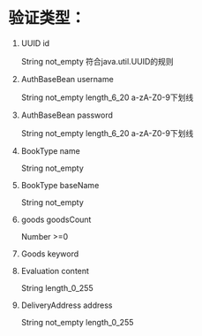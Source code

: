 # 验证类型：

1.  UUID id 

    String 
    not_empty 
    符合java.util.UUID的规则 

1.  AuthBaseBean username

    String not_empty length_6_20 a-zA-Z0-9下划线

1.  AuthBaseBean password

    String not_empty length_6_20 a-zA-Z0-9下划线

1.  BookType name

    String not_empty

1.  BookType baseName

    String not_empty

1.  goods goodsCount

    Number  >=0

1.  Goods keyword



1.  Evaluation content

    String length_0_255

1.  DeliveryAddress address

    String not_empty length_0_255
